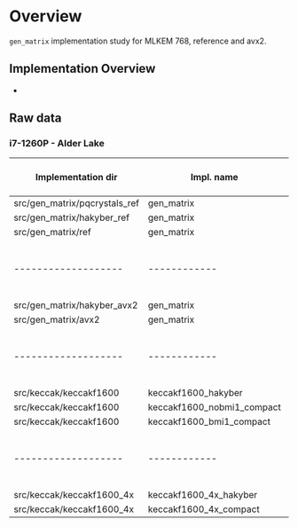 # Overview

`gen_matrix` implementation study for MLKEM 768, reference and avx2.

## Implementation Overview

* 

## Raw data

### i7-1260P - Alder Lake

| Implementation dir            | Impl. name                 | as -o size in bytes | stack size | median cycles | mean     | sd     | trimmed mean | checksum         |
|-------------------            |------------                |---------------------|------------|---------------|------    |----    |--------------|----------        |
| src/gen_matrix/pqcrystals_ref | gen_matrix                 | 9288                |            | 83229         | 84692.02 | 7284.38| 83714.69     | 0x20ad092986f73c |
| src/gen_matrix/hakyber_ref    | gen_matrix                 | 13072               | 5824       | 158611        | 159000.15| 3039.86| 158803.35    | 0x20ad092986f73c |
| src/gen_matrix/ref            | gen_matrix                 | 4136                | 5152       | 79784         | 79927.04 | 1681.98| 79853.18     | 0x20ad092986f73c |
|-------------------            |------------                |---------------------|------------|---------------|------    |----    |--------------|----------        |
| src/gen_matrix/hakyber_avx2   | gen_matrix                 | 73512               | 8424       | 29814         | 30176.77 | 1344.38| 29989.83     | 0x20ad092986f73c |
| src/gen_matrix/avx2           | gen_matrix                 | 11232               | 8552       | 33106         | 33239.66 | 1136.04| 33142.92     | 0x20ad092986f73c |
|-------------------            |------------                |---------------------|------------|---------------|------    |----    |--------------|----------        |
| src/keccak/keccakf1600        | keccakf1600_hakyber        | 3160                | 432        | 3991          | 3937.55  | 288.71 | 3959.90      | 0x47d4d25a50f5d7 |
| src/keccak/keccakf1600        | keccakf1600_nobmi1_compact | 2680                | 488        | 1749          | 1760.48  | 138.88 | 1757.16      | 0x47d4d25a50f5d7 |
| src/keccak/keccakf1600        | keccakf1600_bmi1_compact   | 2584                | 488        | 1485          | 1485.81  | 85.76  | 1484.30      | 0x47d4d25a50f5d7 |
|-------------------            |------------                |---------------------|------------|---------------|------    |----    |--------------|----------        |
| src/keccak/keccakf1600_4x     | keccakf1600_4x_hakyber     | 38248               | 1640       | 2893          | 2895.74  | 117.34 | 2893.62      | 0x8aa6ef973c5e3a |
| src/keccak/keccakf1600_4x     | keccakf1600_4x_compact     | 4016                | 1648       | 3076          | 3085.69  | 124.43 | 3076.53      | 0x8aa6ef973c5e3a |

